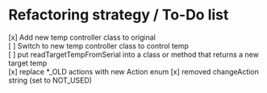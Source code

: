 # Refactoring strategy / To-Do list
[x] Add new temp controller class to original  
[ ] Switch to new temp controller class to control temp  
[ ] put readTargetTempFromSerial into a class or method that returns a new target temp  
[x] replace *_OLD actions with new Action enum
[x] removed changeAction string (set to NOT_USED)


